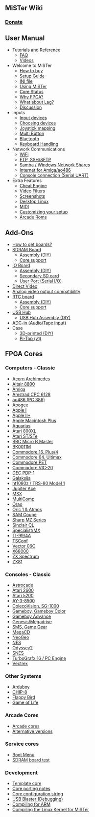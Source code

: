 ## MiSTer Wiki
### [Donate](Donate)
User Manual
---
* Tutorials and Reference
  * [FAQ](Frequently-Asked-Questions)
  * [Videos](External-Videos)
* Welcome to MiSTer
  * [How to buy](How-to-start-with-MiSTer)
  * [Setup Guide](Setup-Guide)
  * [INI file](Configuration-Files)
  * [Using MiSTer](Using-MiSTer)
  * [Core Status](Core-Status)
  * [Why FPGA?](Why-FPGA)
  * [What about Lag?](Lag-Explained)
  * [Discussion](http://www.atari-forum.com/viewforum.php?f=117)
* Inputs
  * [Input devices](Input-devices)
  * [Choosing devices](Selecting-Input-Devices)
  * [Joystick mapping](Main-Joystick-Mapping)
  * [Multi Button](Multi-Button-Mapping)
  * [Bluetooth](Bluetooth)
  * [Keyboard Handling](Keyboard)
* Network Communications
  * [WiFi](WiFi-setup)
  * [FTP, SSH/SFTP](Network-access)
  * [Samba / Windows Network Shares](Samba)
  * [Internet for Amiga/ao486](Internet-and-console-connection-from-supported-cores)
  * [Console connection (Serial UART)](Console-connection)
* Extra Features
  * [Cheat Engine](Cheat-Engine)
  * [Video Filters](HDMI-Scaler-Custom-Filter-Coefficients)
  * [Screenshots](Screenshot-Feature)
  * [Desktop Linux](Desktop-Linux)
  * [MIDI](USB-MIDI-with-the-Minimig-and-ao486-Cores)
  * [Customizing your setup](Customizing)
  * [Arcade Roms](Arcade-Roms)

Add-Ons
---
* [How to get boards?](How-to-get-your-own-addon-boards)
* [SDRAM Board](SDRAM-Board)
  * [ Assembly (DIY) ](SDRAM-Board-Assembly-(DIY))
  * [ Core support ](SDRAM-Requirement-by-cores)
* [IO Board](IO-Board)
  * [ Assembly (DIY) ](IO-Board-Assembly-(DIY))
  * [ Secondary SD card ](Secondary-SD-card)
  * [ User Port (Serial I/O) ](User-Port-(Serial-IO))
* [Direct Video](Direct-Video)
* [Analog video output compatibility](Analog-video-output-compatibility)
* [RTC board](RTC-board)
  * [ Assembly (DIY) ](RTC-Board-Assembly-(DIY))
  * [ Core support ](Cores-supporting-RTC)
* [USB Hub](USB-Hub-daughter-board)
  * [ USB Hub Assembly (DIY) ](USB-Hub-Assembly-(DIY))
* [ADC-in (Audio/Tape input)](ADC-in-(Audio-Tape-input))
* Case
  * [3D-printed (DIY)](MiSTer-case)
  * [Pi-Top (v1)](Pi-Top-v1)

FPGA Cores
---

### Computers - Classic
* [Acorn Archimedes](https://github.com/MiSTer-devel/Archie_MiSTer)
* [Altair 8800](https://github.com/MiSTer-devel/Altair8800_Mister)
* [Amiga](https://github.com/MiSTer-devel/Minimig-AGA_MiSTer)
* [Amstrad CPC 6128](https://github.com/MiSTer-devel/Amstrad_MiSTer)
* [ao486 (PC 386)](https://github.com/MiSTer-devel/ao486_MiSTer)
* [Apogee](https://github.com/MiSTer-devel/Apogee_MiSTer)
* [Apple I](https://github.com/MiSTer-devel/Apple-I_MiSTer)
* [Apple II+](https://github.com/MiSTer-devel/Apple-II_MiSTer)
* [Apple Macintosh Plus](https://github.com/MiSTer-devel/MacPlus_MiSTer)
* [Aquarius](https://github.com/MiSTer-devel/Aquarius_MISTer)
* [Atari 800XL](https://github.com/MiSTer-devel/Atari800_MiSTer)
* [Atari ST/STe](https://github.com/MiSTer-devel/AtariST_MiSTer)
* [BBC Micro B,Master](https://github.com/MiSTer-devel/BBCMicro_MiSTer)
* [BK0011M](https://github.com/MiSTer-devel/BK0011M_MiSTer)
* [Commodore 16, Plus/4](https://github.com/MiSTer-devel/C16_MiSTer)
* [Commodore 64, Ultimax](https://github.com/MiSTer-devel/C64_MiSTer)
* [Commodore PET](https://github.com/MiSTer-devel/PET2001_MiSTer)
* [Commodore VIC-20](https://github.com/MiSTer-devel/VIC20_MiSTer)
* [DEC PDP-1](https://github.com/MiSTer-devel/PDP1_MiSTer)
* [Galaksija](https://github.com/MiSTer-devel/Galaksija_MiSTer)
* [ht1080z / TRS-80 Model 1](https://github.com/MiSTer-devel/HT1080Z_MiSTer)
* [Jupiter Ace](https://github.com/MiSTer-devel/Jupiter_MiSTer)
* [MSX](https://github.com/MiSTer-devel/MSX_MiSTer)
* [MultiComp](https://github.com/MiSTer-devel/MultiComp_MiSTer)
* [Orao](https://github.com/MiSTer-devel/Orao_MiSTer)
* [Oric 1 & Atmos](https://github.com/MiSTer-devel/Oric_MiSTer)
* [SAM Coupe](https://github.com/MiSTer-devel/SAM-Coupe_MiSTer)
* [Sharp MZ Series](https://github.com/MiSTer-devel/SharpMZ_MiSTer)
* [Sinclair QL](https://github.com/MiSTer-devel/QL_MiSTer)
* [Specialist/MX](https://github.com/MiSTer-devel/Specialist_MiSTer)
* [TI-99/4A](https://github.com/MiSTer-devel/TI-99_4A_MiSTer)
* [TSConf](https://github.com/MiSTer-devel/TSConf_MiSTer)
* [Vector 06C](https://github.com/MiSTer-devel/Vector-06C_MiSTer)
* [X68000](https://github.com/MiSTer-devel/X68000_MiSTer)
* [ZX Spectrum](https://github.com/MiSTer-devel/ZX-Spectrum_MISTer)
* [ZX81](https://github.com/MiSTer-devel/ZX81_MiSTer)

### Consoles - Classic
* [Astrocade](https://github.com/MiSTer-devel/Astrocade_MiSTer)
* [Atari 2600](https://github.com/MiSTer-devel/Atari2600_MiSTer)
* [Atari 5200](https://github.com/MiSTer-devel/Atari800_MiSTer)
* [AY-3-8500](https://github.com/MiSTer-devel/AY-3-8500-MiSTer)
* [ColecoVision, SG-1000](https://github.com/MiSTer-devel/ColecoVision_MiSTer)
* [Gameboy, Gameboy Color](https://github.com/MiSTer-devel/Gameboy_MiSTer)
* [Gameboy Advance](https://github.com/MiSTer-devel/GBA_MiSTer)
* [Genesis/Megadrive](https://github.com/MiSTer-devel/Genesis_MiSTer)
* [SMS, Game Gear](https://github.com/MiSTer-devel/SMS_MiSTer)
* [MegaCD](https://github.com/MiSTer-devel/MegaCD_MiSTer)
* [NeoGeo](https://github.com/MiSTer-devel/NeoGeo_MiSTer)
* [NES](https://github.com/MiSTer-devel/NES_MiSTer)
* [Odyssey2](https://github.com/MiSTer-devel/Odyssey2_MiSTer)
* [SNES](https://github.com/MiSTer-devel/SNES_MiSTer)
* [TurboGrafx 16 / PC Engine](https://github.com/MiSTer-devel/TurboGrafx16_MiSTer)
* [Vectrex](https://github.com/MiSTer-devel/Vectrex_MiSTer)

### Other Systems
* [Arduboy](https://github.com/MiSTer-devel/Arduboy_MiSTer)
* [CHIP-8](https://github.com/MiSTer-devel/Chip8_MiSTer)
* [Flappy Bird](https://github.com/MiSTer-devel/FlappyBird_MiSTer)
* [Game of Life](https://github.com/MiSTer-devel/Life_MiSTer)

### Arcade Cores
* [Arcade cores](Arcade-Cores-List)
* [Alternative versions](MRA-Alternatives_MiSTer)

### Service cores
* [Boot Menu](https://github.com/MiSTer-devel/Menu_MiSTer)
* [SDRAM board test](https://github.com/MiSTer-devel/MemTest_MiSTer)

### Development
* [Template core](https://github.com/MiSTer-devel/Template_MiSTer)
* [Core porting notes](Core-porting-notes)
* [Core configuration string](Core-configuration-string)
* [USB Blaster (Debugging)](USB-Blaster-(debugging))
* [Compiling for ARM](ARM-cross-compiling)
* [Compiling the Linux Kernel for MiSTer](Compiling-the-Linux-kernel-for-MiSTer)